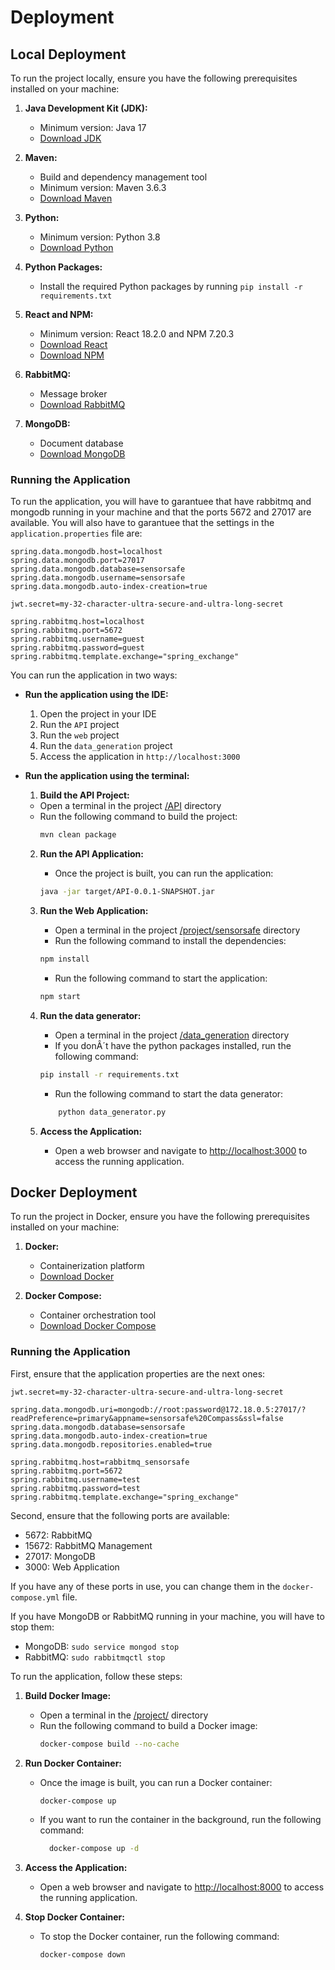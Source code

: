 # Deployment

## Local Deployment

To run the project locally, ensure you have the following prerequisites installed on your machine:

1. **Java Development Kit (JDK):**
   - Minimum version: Java 17
   - [Download JDK](https://www.oracle.com/java/technologies/javase-downloads.html)

2. **Maven:**
   - Build and dependency management tool
   - Minimum version: Maven 3.6.3
   - [Download Maven](https://maven.apache.org/download.cgi)

3. **Python:**
    - Minimum version: Python 3.8
    - [Download Python](https://www.python.org/downloads/)

4. **Python Packages:**
    - Install the required Python packages by running `pip install -r requirements.txt`

5. **React and NPM:**
    - Minimum version: React 18.2.0 and NPM 7.20.3
    - [Download React](https://reactjs.org/docs/getting-started.html)
    - [Download NPM](https://www.npmjs.com/get-npm)

6. **RabbitMQ:**
    - Message broker
    - [Download RabbitMQ](https://www.rabbitmq.com/download.html)

7. **MongoDB:**
    - Document database
    - [Download MongoDB](https://www.mongodb.com/try/download/community)

### Running the Application

To run the application, you will have to garantuee that have rabbitmq and mongodb running in your machine and that the ports 5672 and 27017 are available.
You will also have to garantuee that the settings in the `application.properties` file are:
```properties
spring.data.mongodb.host=localhost
spring.data.mongodb.port=27017
spring.data.mongodb.database=sensorsafe
spring.data.mongodb.username=sensorsafe
spring.data.mongodb.auto-index-creation=true

jwt.secret=my-32-character-ultra-secure-and-ultra-long-secret

spring.rabbitmq.host=localhost
spring.rabbitmq.port=5672
spring.rabbitmq.username=guest
spring.rabbitmq.password=guest
spring.rabbitmq.template.exchange="spring_exchange"
```


You can run the application in two ways:

- **Run the application using the IDE:**
    1. Open the project in your IDE
    2. Run the `API` project
    3. Run the `web` project
    4. Run the `data_generation` project
    5. Access the application in `http://localhost:3000`

- **Run the application using the terminal:**

    1. **Build the API Project:**
    - Open a terminal in the project [/API](/API/) directory
    - Run the following command to build the project:
        ```bash
        mvn clean package
        ```

    2. **Run the API Application:**
        - Once the project is built, you can run the application:
        ```bash
        java -jar target/API-0.0.1-SNAPSHOT.jar
        ```

    3. **Run the Web Application:**
        - Open a terminal in the project [/project/sensorsafe](/project/sensorsafe/) directory
        - Run the following command to install the dependencies:
        ```bash
        npm install
        ```
        - Run the following command to start the application:
        ```bash
        npm start
        ```

    4. **Run the data generator:**
        - Open a terminal in the project [/data_generation](/data_generation/) directory
        - If you donÂ´t have the python packages installed, run the following command:
        ```bash
        pip install -r requirements.txt
        ```
        - Run the following command to start the data generator:
        ```bash
            python data_generator.py
        ```

    5. **Access the Application:**
        - Open a web browser and navigate to [http://localhost:3000](http://localhost:3000) to access the running application.





## Docker Deployment

To run the project in Docker, ensure you have the following prerequisites installed on your machine:

1. **Docker:**
   - Containerization platform
   - [Download Docker](https://www.docker.com/get-started)

2. **Docker Compose:**
    - Container orchestration tool
    - [Download Docker Compose](https://docs.docker.com/compose/install/)


### Running the Application

First, ensure that the application properties are the next ones:
```properties
jwt.secret=my-32-character-ultra-secure-and-ultra-long-secret

spring.data.mongodb.uri=mongodb://root:password@172.18.0.5:27017/?readPreference=primary&appname=sensorsafe%20Compass&ssl=false
spring.data.mongodb.database=sensorsafe
spring.data.mongodb.auto-index-creation=true
spring.data.mongodb.repositories.enabled=true

spring.rabbitmq.host=rabbitmq_sensorsafe
spring.rabbitmq.port=5672
spring.rabbitmq.username=test
spring.rabbitmq.password=test
spring.rabbitmq.template.exchange="spring_exchange"
```

Second, ensure that the following ports are available:
- 5672: RabbitMQ
- 15672: RabbitMQ Management
- 27017: MongoDB
- 3000: Web Application

If you have any of these ports in use, you can change them in the `docker-compose.yml` file.

If you have MongoDB or RabbitMQ running in your machine, you will have to stop them:
* MongoDB: `sudo service mongod stop`
* RabbitMQ: `sudo rabbitmqctl stop`

To run the application, follow these steps:

1. **Build Docker Image:**
   - Open a terminal in the [/project/](/project/) directory
   - Run the following command to build a Docker image:
     ```bash
     docker-compose build --no-cache
     
     ```

2. **Run Docker Container:**
   - Once the image is built, you can run a Docker container:
     ```bash
     docker-compose up
     ```
    - If you want to run the container in the background, run the following command:
      ```bash
        docker-compose up -d
        ```

3. **Access the Application:**
   - Open a web browser and navigate to [http://localhost:8000](http://localhost:8000) to access the running application.

4. **Stop Docker Container:**
    - To stop the Docker container, run the following command:
      ```bash
      docker-compose down
      ```
